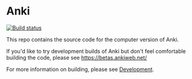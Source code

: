 # Anki

[![Build status](https://badge.buildkite.com/c9edf020a4aec976f9835e54751cc5409d843adbb66d043bd3.svg)](https://buildkite.com/ankitects/anki-ci)

This repo contains the source code for the computer version of Anki.

If you'd like to try development builds of Anki but don't feel comfortable
building the code, please see https://betas.ankiweb.net/

For more information on building, please see [Development](./docs/development.md).
